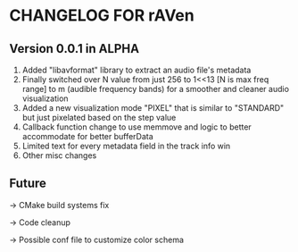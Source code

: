 # CHANGELOG FOR rAVen

## Version 0.0.1 in ALPHA

1. Added "libavformat" library to extract an audio file's metadata
2. Finally switched over N value from just 256 to 1<<13 [N is max freq range] to m (audible frequency bands) for a smoother and cleaner audio visualization
3. Added a new visualization mode "PIXEL" that is similar to "STANDARD" but just pixelated based on the step value 
4. Callback function change to use memmove and logic to better accommodate for better bufferData
5. Limited text for every metadata field in the track info win
6. Other misc changes

## Future

-> CMake build systems fix

-> Code cleanup

-> Possible conf file to customize color schema
